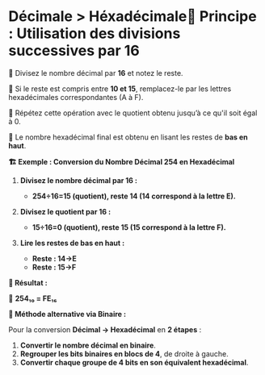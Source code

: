 # Décimale > Héxadécimale📌 **Principe : Utilisation des divisions successives par 16**

🔹 Divisez le nombre décimal par **16** et notez le reste.

🔹 Si le reste est compris entre **10 et 15**, remplacez-le par les lettres hexadécimales correspondantes (A à F).

🔹 Répétez cette opération avec le quotient obtenu jusqu’à ce qu'il soit égal à 0.

🔹 Le nombre hexadécimal final est obtenu en lisant les restes de **bas en haut**.



**🏗 Exemple : Conversion du Nombre Décimal 254 en Hexadécimal**

1.  **Divisez le nombre décimal par 16 :**

    - **254÷16=15 (quotient), reste 14 (14 correspond à la lettre E).**

2.  **Divisez le quotient par 16 :**

    - **15÷16=0 (quotient), reste 15 (15 correspond à la lettre F).**

3.  **Lire les restes de bas en haut :**

    - **Reste : 14→E**
    - **Reste : 15→F**

**📌 Résultat :**

🔹 **254₁₀ = FE₁₆**



**📝 Méthode alternative via Binaire :**

Pour la conversion **Décimal → Hexadécimal** en **2 étapes** :

1.  **Convertir le nombre décimal en binaire**.
2.  **Regrouper les bits binaires en blocs de 4**, de droite à gauche.
3.  **Convertir chaque groupe de 4 bits en son équivalent hexadécimal**.
